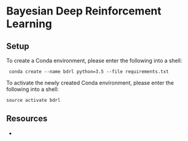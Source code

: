 # Bayesian Deep Reinforcement Learning

## Setup

To create a Conda environment, please enter the following into a shell:

```shell
 conda create --name bdrl python=3.5 --file requirements.txt
```

To activate the newly created Conda environment, please enter the following into a shell:

```shell
source activate bdrl
```

## Resources

* 
